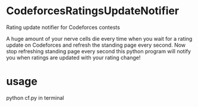 # CodeforcesRatingsUpdateNotifier
Rating update notifier for Codeforces contests

A huge amount of your nerve cells die every time when you wait for a rating update on Codeforces and refresh the standing page 
every second. Now stop refreshing standing page every second this python program will notify you when ratings are updated with your rating change!

# usage

   python cf.py  in terminal
